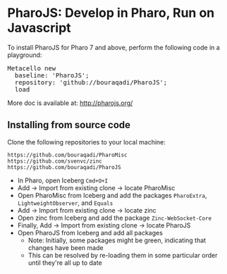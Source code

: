 # PharoJS: Develop in Pharo, Run on Javascript

To install PharoJS for Pharo 7 and above, perform the following code in a playground:

<pre>
Metacello new
  baseline: 'PharoJS';
  repository: 'github://bouraqadi/PharoJS';
  load
</pre>

More doc is available at: http://pharojs.org/

## Installing from source code
Clone the following repositories to your local machine:
```
https://github.com/bouraqadi/PharoMisc
https://github.com/svenvc/zinc
https://github.com/bouraqadi/PharoJS
```
* In Pharo, open Iceberg `Cmd+O+I`
* Add -> Import from existing clone -> locate PharoMisc
* Open PharoMisc from Iceberg and add the packages `PharoExtra`, `LightweightObserver`, and `Equals`
* Add -> Import from existing clone -> locate zinc
* Open zinc from Iceberg and add the package `Zinc-WebSocket-Core`
* Finally, Add -> Import from existing clone -> locate PharoJS
* Open PharoJS from Iceberg and add all packages
    * Note: Initially, some packages might be green, indicating that changes have been made
    * This can be resolved by re-loading them in some particular order until they're all up to date
